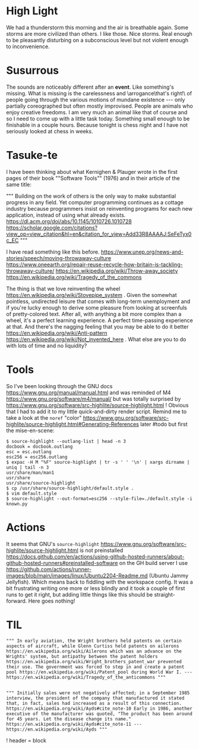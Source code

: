 # High Light

We had a thunderstorm this morning and the air is breathable again. Some storms are more civilized than others. I like those. Nice storms. Real enough to be pleasantly disturbing on a subconscious level but not violent enough to inconvenience.

# Susurrous

The sounds are noticeably different after an **event**. Like something's missing. What is missing is the carelessness and \\arrogance\\that's right!\\ of people going through the various motions of mundane existence --- only partially coreographed but often mostly improvised. People are animals who enjoy creative freedoms. I am very much an animal like that of course and so I need to come up with a little task today. Something small enough to be finishable in a couple hours. Because tonight is chess night and I have not seriously looked at chess in weeks.

# Tasuke-te

I have been thinking about what Kernighen & Plauger wrote in the first pages of their book ""Software Tools"" (1976) and in their article of the same title:

"""
Building on the work of others is the only way to make substantial progress in any field. Yet computer programming continues as a cottage industry because programmers insist on reinventing programs for each new application, instead of using what already exists. https://dl.acm.org/doi/abs/10.1145/1010726.1010728 https://scholar.google.com/citations?view_op=view_citation&hl=en&citation_for_view=Add33R8AAAAJ:SeFeTyx0c_EC
"""

I have read something like this before.
https://www.unep.org/news-and-stories/speech/moving-throwaway-culture
https://www.oneearth.org/repair-reuse-recycle-how-britain-is-tackling-throwaway-culture/
https://en.wikipedia.org/wiki/Throw-away_society
https://en.wikipedia.org/wiki/Tragedy_of_the_commons

The thing is that we love reinventing the wheel https://en.wikipedia.org/wiki/Stovepipe_system . Given the somewhat pointless, undirected leisure that comes with long-term unemployment and if you're lucky enough to derive some pleasure from looking at screenfuls of pretty-colored text. After all, with anything a bit more complex than a wheel, it's a perfect learning experience. A perfect time-passing experience at that. And there's the nagging feeling that you may be able to do it better https://en.wikipedia.org/wiki/Anti-pattern https://en.wikipedia.org/wiki/Not_invented_here . What else are you to do with lots of time and no liquidity?

# Tools

So I've been looking through the GNU docs https://www.gnu.org/manual/manual.html and was reminded of M4 https://www.gnu.org/software/m4/manual/ but was totally surprised by https://www.gnu.org/software/src-highlite/source-highlight.html ! Obvious that I had to add it to my little quick-and-dirty render script. Remind me to take a look at the `noref` "color" https://www.gnu.org/software/src-highlite/source-highlight.html#Generating-References later #todo but first the mise-en-scene:

```shell
$ source-highlight --outlang-list | head -n 3
docbook = docbook.outlang
esc = esc.outlang
esc256 = esc256.outlang
$ expac -H M "%F" source-highlight | tr -s ' ' '\n' | xargs dirname | uniq | tail -n 3
usr/share/man/man1
usr/share
usr/share/source-highlight
$ cp /usr/share/source-highlight/default.style .
$ vim default.style
$ source-highlight --out-format=esc256 --style-file=./default.style -i known.py
```

# Actions

It seems that GNU's `source-highlight` https://www.gnu.org/software/src-highlite/source-highlight.html is not preinstalled https://docs.github.com/en/actions/using-github-hosted-runners/about-github-hosted-runners#preinstalled-software on the GH build server I use https://github.com/actions/runner-images/blob/main/images/linux/Ubuntu2204-Readme.md (Ubuntu Jammy Jellyfish). Which means back to fiddling with the workspace config. It was a bit frustrating writing one more or less blindly and it took a couple of first runs to get it right, but adding little things like this should be straight-forward. Here goes nothing!

# TIL

	""" In early aviation, the Wright brothers held patents on certain aspects of aircraft, while Glenn Curtiss held patents on ailerons https://en.wikipedia.org/wiki/Ailerons which was an advance on the Wrights' system, but antipathy between the patent holders https://en.wikipedia.org/wiki/Wright_brothers_patent_war prevented their use. The government was forced to step in and create a patent pool https://en.wikipedia.org/wiki/Patent_pool during World War I. --- https://en.wikipedia.org/wiki/Tragedy_of_the_anticommons """


	""" Initially sales were not negatively affected; in a September 1985 interview, the president of the company that manufactured it stated that, in fact, sales had increased as a result of this connection. https://en.wikipedia.org/wiki/Ayds#cite_note-10 Early in 1986, another executive of the manufacturer was quoted, "The product has been around for 45 years. Let the disease change its name." https://en.wikipedia.org/wiki/Ayds#cite_note-11 --- https://en.wikipedia.org/wiki/Ayds """


! header = block
